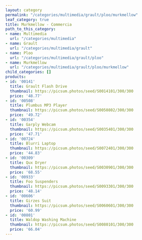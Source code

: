 ```yaml
---
layout: category
permalink: "/categories/multimedia/grault/ploo/murkmellow"
leaf_category: true
title: Murkmellow - Commercia
path_to_this_category:
- name: Multimedia
  url: "/categories/multimedia"
- name: Grault
  url: "/categories/multimedia/grault"
- name: Ploo
  url: "/categories/multimedia/grault/ploo"
- name: Murkmellow
  url: "/categories/multimedia/grault/ploo/murkmellow"
child_categories: []
products:
- id: '00141'
  title: Grault Flash Drive
  thumbnail: https://picsum.photos/seed/S0014101/300/300
  price: '48.77'
- id: '00508'
  title: Plumbus MP3 Player
  thumbnail: https://picsum.photos/seed/S0050802/300/300
  price: '49.72'
- id: '00354'
  title: Garply Webcam
  thumbnail: https://picsum.photos/seed/S0035401/300/300
  price: '47.71'
- id: '00724'
  title: Blurri Laptop
  thumbnail: https://picsum.photos/seed/S0072401/300/300
  price: '44.83'
- id: '00309'
  title: Qux Dryer
  thumbnail: https://picsum.photos/seed/S0030901/300/300
  price: '68.55'
- id: '00933'
  title: Foo Suspenders
  thumbnail: https://picsum.photos/seed/S0093301/300/300
  price: '48.14'
- id: '00606'
  title: Girzes Suit
  thumbnail: https://picsum.photos/seed/S0060601/300/300
  price: '60.99'
- id: '00801'
  title: Waldop Washing Machine
  thumbnail: https://picsum.photos/seed/S0080101/300/300
  price: '66.04'
---
```

